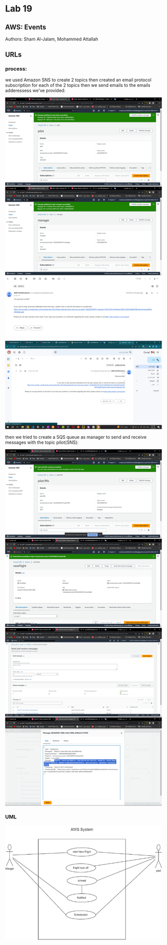 # Lab 19
## AWS: Events
Authors: Sham Al-Jalam, Mohammed Attallah

## URLs

### process:
we used Amazon SNS to create 2 topics then created an email protocol subscription for each of the 2 topics then we send emails to the emails adderessess we've provided:


![](./images/lab19-1.png)
![](./images/lab19-2.png)
![](./images/lab19-3.png)
![](./images/lab19-4.png)


then we tried to create a SQS queue as manager to send and receive messages with the topic pilot(SNS):

![](./images/lab19-5.png)
![](./images/lab19-6.png)
![](./images/lab19-7.png)
![](./images/lab19-8.png)

### UML
![](./images/lab19UML.jpg)

